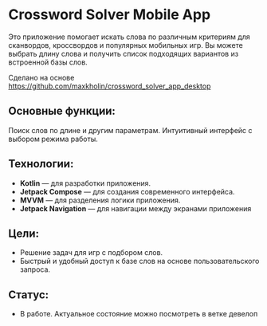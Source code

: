 # Crossword Solver Mobile App

Это приложение помогает искать слова по различным критериям для сканвордов, кроссвордов и популярных мобильных игр. Вы можете выбрать длину слова и получить список подходящих вариантов из встроенной базы слов.

Сделано на основе https://github.com/maxkholin/crossword_solver_app_desktop

## Основные функции:

Поиск слов по длине и другим параметрам.
Интуитивный интерфейс с выбором режима работы.

## Технологии:

- **Kotlin** — для разработки приложения.
- **Jetpack Compose** — для создания современного интерфейса.
- **MVVM** — для разделения логики приложения.
- **Jetpack Navigation** — для навигации между экранами приложения

## Цели:

- Решение задач для игр с подбором слов.
- Быстрый и удобный доступ к базе слов на основе пользовательского запроса.

## Статус:

- В работе. Актуальное состояние можно посмотреть в ветке девелоп
